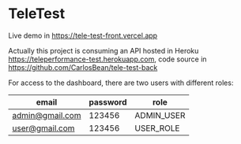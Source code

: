 # TeleTest

Live demo in https://tele-test-front.vercel.app

Actually this project is consuming an API hosted in Heroku https://teleperformance-test.herokuapp.com, code source in https://github.com/CarlosBean/tele-test-back

For access to the dashboard, there are two users with different roles:

| email           | password | role       |
|-----------------|----------|------------|
| admin@gmail.com | 123456   | ADMIN_USER |
| user@gmail.com  | 123456   | USER_ROLE  |
